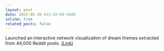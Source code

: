 ```yaml
---
layout: post
date: 2025-05-30 #15:59:00-0400
inline: true
related_posts: false
---
```


Launched an interactive network visualization of dream themes extracted from 44,000 Reddit posts. <a href="/assets/visualizations/dreamnet.html" target="_blank">(Link)</a>